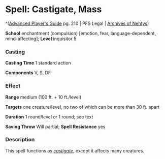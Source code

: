 # Spell: Castigate, Mass

^([Advanced Player's Guide][ss-mass-castigate] pg. 210 | PFS Legal | [Archives of Nehtys][sn-mass-castigate])

**School** enchantment (compulsion) [emotion, fear, language-dependent, mind-affecting]; **Level** inquisitor 5

### Casting

**Casting Time** 1 standard action

**Components** V, S, DF

### Effect

**Range** medium (100 ft. + 10 ft./level)

**Targets** one creature/level, no two of which can be more than 30 ft. apart

**Duration** 1 round/level or 1 round; see text

**Saving Throw** Will partial; **Spell Resistance** yes

### Description

This spell functions as _[castigate]_, except it affects many creatures.

[ss-mass-castigate]: http://paizo.com/pathfinderRPG/v57
[sn-mass-castigate]: http://www.archivesofnethys.com/SpellDisplay.aspx?ItemName=Castigate%2C%20Mass
[castigate]: http://www.archivesofnethys.com/SpellDisplay.aspx?ItemName=castigate
